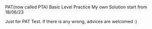 PAT(now called PTA) Basic Level Practice
My own Solution start from 18/06/23

Just for PAT Test. 
If there is any wrong, advices are welcomed :)
